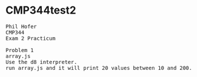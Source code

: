 # CMP344test2

<pre>
Phil Hofer
CMP344
Exam 2 Practicum

Problem 1
array.js
Use the d8 interpreter.
run array.js and it will print 20 values between 10 and 200.
</pre>
